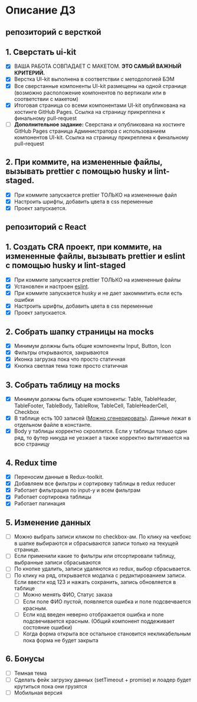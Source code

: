 # Описание ДЗ

## репозиторий с версткой

## 1. Сверстать ui-kit

- [x] ВАША РАБОТА СОВПАДАЕТ С МАКЕТОМ. **ЭТО САМЫЙ ВАЖНЫЙ КРИТЕРИЙ.**
- [x] Верстка UI-kit выполнена в соответствии с методологией БЭМ
- [x] Все сверстанные компоненты UI-kit размещены на одной странице (возможно расположение компонентов по вертикали или в соответствии с макетом)
- [x] Итоговая страница со всеми компонентами UI-kit опубликована на хостинге GitHub Pages. Ссылка на страницу прикреплена к финальному pull-request
- [ ] **Дополнительное задание:** Сверстана и опубликована на хостинге GitHub Pages страница Администратора с использованием компонентов UI-kit. Ссылка на страницу прикреплена к финальному pull-request

## 2. При коммите, на измененные файлы, вызывать prettier с помощью husky и lint-staged.

- [x] При коммите запускается prettier ТОЛЬКО на измененные файл
- [x] Настроить шрифты, добавить цвета в css переменные
- [x] Проект запускается.

## репозиторий с React

## 1. Создать CRA проект, при коммите, на измененные файлы, вызывать prettier и eslint с помощью husky и lint-staged

- [x] При коммите запускается prettier ТОЛЬКО на измененные файлы
- [x] Установлен и настроен [eslint](https://www.npmjs.com/package/eslint-kit).
- [x] При коммите запускается husky и не дает закоммитить если есть ошибки
- [x] Настроить шрифты, добавить цвета в css переменные
- [x] Проект запускается.

## 2. Собрать шапку страницы на mocks

- [x] Минимум должны быть общие компоненты Input, Button, Icon
- [x] Фильтры открываются, закрываются
- [x] Иконка загрузка пока что просто статичная
- [x] Кнопка светлая тема тоже просто статичная

## 3. Собрать таблицу на mocks

- [x] Минимум должны быть общие компоненты: Table, TableHeader, TableFooter, TableBody, TableRow, TableCell, TableHeaderCell, Checkbox
- [x] В таблице есть 100 записей ([Можно сгенерировать](https://json-generator.com/)). Данные лежат в отдельном файле в константе.
- [x] Body у таблицы корректно скроллится. Если у таблицы только один ряд, то футер никуда не уезжает а также корректно вытягивается на всю страницу

## 4. Redux time

- [x] Переносим данные в Redux-toolkit.
- [x] Добавляем все фильтры и сортировку таблицы в redux reducer
- [x] Работает фильтрация по input-у и всем фильтрам
- [x] Работает сортировка таблицы
- [x] Работает пагинация

## 5. Изменение данных

- [ ] Можно выбрать записи кликом по checkbox-ам. По клику на чекбокс в шапке выбираются и сбрасываются записи только на текущей странице.
- [ ] Если применили какие то фильтры или отсортировали таблицу, выбранные записи сбрасываются
- [ ] По кнопке удалить, записи удаляются из redux, выбор сбрасывается.
- [ ] По клику на ряд, открывается модалка с редактированием записи. Если ввести код 123 и нажать сохранить, запись обновляется в таблице
  - [ ] Можно менять ФИО, Статус заказа
  - [ ] Если поле ФИО пустой, появляется ошибка и поле подсвечвается красным.
  - [ ] Если код введен неверно отображается ошибка и поле подсвечивается красным. (Общий компонент поддеживает состояние ошибки)
  - [ ] Когда форма открыта все остальное становится некликабельным пока форма не будет закрыта

## 6. Бонусы

- [ ] Темная тема
- [ ] Сделать фейк загрузку данных (setTimeout + promise) и лоадер будет крутиться пока они грузятся
- [ ] Мобильная версия
